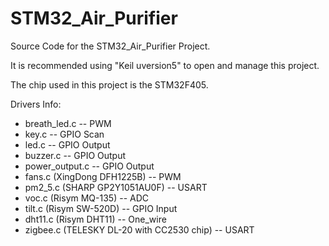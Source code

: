 # STM32_Air_Purifier
Source Code for the STM32_Air_Purifier Project.

It is recommended using "Keil uversion5" to open and manage this project.

The chip used in this project is the STM32F405.

Drivers Info:
- breath_led.c -- PWM
- key.c -- GPIO Scan
- led.c -- GPIO Output
- buzzer.c -- GPIO Output
- power_output.c -- GPIO Output
- fans.c (XingDong DFH1225B) -- PWM
- pm2_5.c	(SHARP GP2Y1051AU0F) -- USART
- voc.c (Risym MQ-135) -- ADC
- tilt.c (Risym SW-520D) -- GPIO Input
- dht11.c	(Risym DHT11) -- One_wire
- zigbee.c (TELESKY DL-20 with CC2530 chip) -- USART
